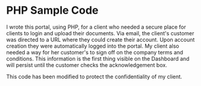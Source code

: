 # PHP Sample Code

I wrote this portal, using PHP, for a client who needed a secure place for clients to login and upload their documents. Via email, the client's customer was directed to a URL where they could create their account. Upon account creation they were automatically logged into the portal. My client also needed a way for her customer's to sign off on the company terms and conditions. This information is the first thing visible on the Dashboard and will persist until the customer checks the acknowledgement box.

This code has been modified to protect the confidentiality of my client.

